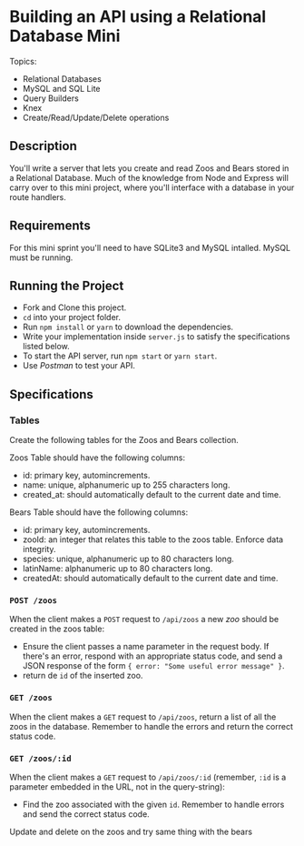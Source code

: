 # Building an API using a Relational Database Mini

Topics:
  * Relational Databases
  * MySQL and SQL Lite
  * Query Builders
  * Knex
  * Create/Read/Update/Delete operations

## Description
You'll write a server that lets you create and read Zoos and Bears stored in a Relational Database. Much
of the knowledge from Node and Express will carry over to this mini project,
where you'll interface with a database in your route handlers.

## Requirements
For this mini sprint you'll need to have SQLite3 and MySQL intalled. MySQL must be running.


## Running the Project
* Fork and Clone this project.
* `cd` into your project folder.
* Run `npm install` or `yarn` to download the dependencies.
* Write your implementation inside `server.js` to satisfy the specifications listed below.
* To start the API server, run `npm start` or `yarn start`.
* Use _Postman_ to test your API.

## Specifications

### Tables
Create the following tables for the Zoos and Bears collection. 

Zoos Table should have the following columns:
- id: primary key, automincrements.
- name: unique, alphanumeric up to 255 characters long.
- created_at: should automatically default to the current date and time.

Bears Table should have the following columns:
- id: primary key, automincrements.
- zooId: an integer that relates this table to the zoos table. Enforce data integrity.
- species: unique, alphanumeric up to 80 characters long.
- latinName: alphanumeric up to 80 characters long.
- createdAt: should automatically default to the current date and time.


### `POST /zoos`
When the client makes a `POST` request to `/api/zoos` a new _zoo_ should be created in the zoos table:

- Ensure the client passes a name parameter in the request
  body. If there's an error, respond with an appropriate status code, and send
  a JSON response of the form `{ error: "Some useful error message" }`.
- return de `id` of the inserted zoo.

### `GET /zoos`
When the client makes a `GET` request to `/api/zoos`, return a list of all the zoos in the database. 
Remember to handle the errors and return the correct status code.

### `GET /zoos/:id`
When the client makes a `GET` request to `/api/zoos/:id` (remember, `:id` is a
parameter embedded in the URL, not in the query-string):

- Find the zoo associated with the given `id`. Remember to handle errors and send the correct status code.

Update and delete on the zoos and try same thing with the bears